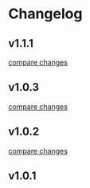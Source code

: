 # Changelog


## v1.1.1

[compare changes](https://github.com/aksharahegde/nuxt-glow/compare/v1.0.3...v1.1.1)

## v1.0.3

[compare changes](https://github.com/aksharahegde/nuxt-glow/compare/v1.0.2...v1.0.3)

## v1.0.2

[compare changes](https://github.com/aksharahegde/nuxt-glow/compare/v1.0.1...v1.0.2)

## v1.0.1

